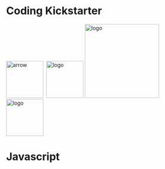 # Coding Kickstarter

 <img width="100" alt="arrow" src="https://user-images.githubusercontent.com/19231569/213458967-d77d1ede-cbb8-4cda-8d58-7ac2a1c70503.png"> &nbsp;<img width="100" alt="logo" src="https://user-images.githubusercontent.com/111147520/226922325-caaf80dc-4ebb-47fc-82b7-fa521e7d0274.png"> 
<img width="200" alt="logo" src="https://user-images.githubusercontent.com/111147520/226920499-6f862df3-d105-499a-96a5-198c37580792.png">&nbsp;
<img width="100" alt="logo" src="https://user-images.githubusercontent.com/111147520/226920516-36e1d162-50e3-42e4-b3d0-e5a86647d33e.png"> 

# Javascript




